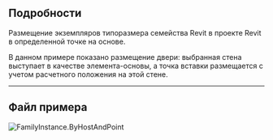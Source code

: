 ## Подробности
Размещение экземпляров типоразмера семейства Revit в проекте Revit в определенной точке на основе.

В данном примере показано размещение двери: выбранная стена выступает в качестве элемента-основы, а точка вставки размещается с учетом расчетного положения на этой стене.

___
## Файл примера

![FamilyInstance.ByHostAndPoint](./Revit.Elements.FamilyInstance.ByHostAndPoint_img.jpg)

